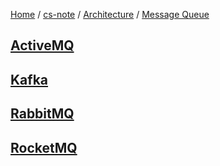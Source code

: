 [Home](https://mengxianbin.github.io) /
[cs-note](https://mengxianbin.github.io/cs-note/content) /
[Architecture](https://mengxianbin.github.io/cs-note/content/Architecture) /
[Message Queue](https://mengxianbin.github.io/cs-note/content/Architecture/Message%20Queue)

## [ActiveMQ](https://mengxianbin.github.io/cs-note/content/Architecture/Message%20Queue/ActiveMQ/)

## [Kafka](https://mengxianbin.github.io/cs-note/content/Architecture/Message%20Queue/Kafka/)

## [RabbitMQ](https://mengxianbin.github.io/cs-note/content/Architecture/Message%20Queue/RabbitMQ/)

## [RocketMQ](https://mengxianbin.github.io/cs-note/content/Architecture/Message%20Queue/RocketMQ/)
